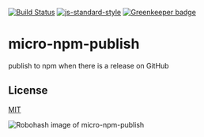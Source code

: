 [![Build Status](https://travis-ci.org/telemark/micro-npm-publish.svg?branch=master)](https://travis-ci.org/telemark/micro-npm-publish)
[![js-standard-style](https://img.shields.io/badge/code%20style-standard-brightgreen.svg?style=flat)](https://github.com/feross/standard)
[![Greenkeeper badge](https://badges.greenkeeper.io/telemark/micro-pr-triage.svg)](https://greenkeeper.io/)

# micro-npm-publish

publish to npm when there is a release on GitHub

## License

[MIT](LICENSE)

![Robohash image of micro-npm-publish](https://robots.kebabstudios.party/micro-pr-triage.png "Robohash image of micro-npm-publish")

